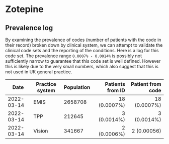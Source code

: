 # Zotepine

## Prevalence log

By examining the prevalence of codes (number of patients with the code in their record) broken down by clinical system, we can attempt to validate the clinical code sets and the reporting of the conditions. Here is a log for this code set. The prevalence range `0.0007% - 0.0014%` is possibly not sufficiently narrow to guarantee that this code set is well defined. However this is likely due to the very small numbers, which also suggest that this is not used in UK general practice.

| Date       | Practice system | Population | Patients from ID | Patient from code |
| ---------- | --------------- | ---------- | ---------------: | ----------------: |
| 2022-03-14 | EMIS            | 2658708    |     18 (0.0007%) |      18 (0.0007%) |
| 2022-03-14 | TPP             | 212645     |      3 (0.0014%) |       3 (0.0014%) |
| 2022-03-14 | Vision          | 341667     |      2 (0.0006%) |       2 (0.00056) |
